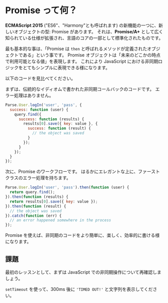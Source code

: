 # Promise って何？

**ECMAScript 2015** ("ES6"、"Harmony"とも呼ばれます) の新機能の一つに、新しいオブジェクトの型: Promise があります。
それは、**Promise/A+** として広く知られている仕様が拡張され、言語のコアの一部として標準化されたものです。

最も基本的な事は、「Promise は `then` と呼ばれるメソッドが定義されたオブジェクトである」という事です。
Promise オブジェクトは「未来のどこかの時点で利用可能となる値」を表現します。
これにより JavaScript における非同期ロジックをとてもシンプルに表現できる様になります。

以下のコードを見比べてください。

まずは、伝統的なイディオムで書かれた非同期コールバックのコードです。
エラー処理はありません。

```js
Parse.User.logIn('user', 'pass', {
  success: function (user) {
    query.find({
      success: function (results) {
        results[0].save({ key: value }, {
          success: function (result) {
            // the object was saved
          }
        });
      }
    });
  }
});
```

次に、Promise のワークフローです。
はるかにエレガントな上に、ファーストクラスのエラー処理を持ちます。


```js
Parse.User.logIn('user', 'pass').then(function (user) {
  return query.find();
}).then(function (results) {
  return results[0].save({ key: value });
}).then(function (result) {
  // the object was saved
}).catch(function (err) {
  // an error happened somewhere in the process
});
```

Promise を使えば、非同期のコードをより簡単に、楽しく、効率的に書ける様になります。

## 課題

最初のレッスンとして、まずは JavaScript での非同期操作について再確認しましょう。

`setTimeout` を使って、300ms 後に `'TIMED OUT!'` と文字列を表示してください。

